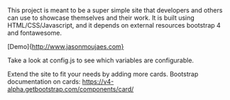 This project is meant to be a super simple site that developers and others can use to showcase themselves and their work. It is built using HTML/CSS/Javascript, and it depends on external resources bootstrap 4 and fontawesome. 

[Demo]{http://www.jasonmoujaes.com}

Take a look at config.js to see which variables are configurable.

Extend the site to fit your needs by adding more cards. Bootstrap documentation on cards: https://v4-alpha.getbootstrap.com/components/card/
